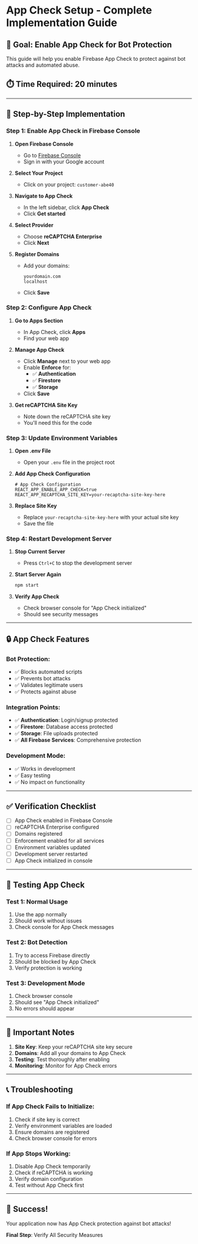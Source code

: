 # App Check Setup - Complete Implementation Guide

## 🎯 **Goal: Enable App Check for Bot Protection**

This guide will help you enable Firebase App Check to protect against bot attacks and automated abuse.

## ⏱️ **Time Required: 20 minutes**

---

## 🚀 **Step-by-Step Implementation**

### **Step 1: Enable App Check in Firebase Console**

1. **Open Firebase Console**
   - Go to [Firebase Console](https://console.firebase.google.com)
   - Sign in with your Google account

2. **Select Your Project**
   - Click on your project: `customer-abe40`

3. **Navigate to App Check**
   - In the left sidebar, click **App Check**
   - Click **Get started**

4. **Select Provider**
   - Choose **reCAPTCHA Enterprise**
   - Click **Next**

5. **Register Domains**
   - Add your domains:
     ```
     yourdomain.com
     localhost
     ```
   - Click **Save**

### **Step 2: Configure App Check**

1. **Go to Apps Section**
   - In App Check, click **Apps**
   - Find your web app

2. **Manage App Check**
   - Click **Manage** next to your web app
   - Enable **Enforce** for:
     - ✅ **Authentication**
     - ✅ **Firestore**
     - ✅ **Storage**
   - Click **Save**

3. **Get reCAPTCHA Site Key**
   - Note down the reCAPTCHA site key
   - You'll need this for the code

### **Step 3: Update Environment Variables**

1. **Open .env File**
   - Open your `.env` file in the project root

2. **Add App Check Configuration**
   ```env
   # App Check Configuration
   REACT_APP_ENABLE_APP_CHECK=true
   REACT_APP_RECAPTCHA_SITE_KEY=your-recaptcha-site-key-here
   ```

3. **Replace Site Key**
   - Replace `your-recaptcha-site-key-here` with your actual site key
   - Save the file

### **Step 4: Restart Development Server**

1. **Stop Current Server**
   - Press `Ctrl+C` to stop the development server

2. **Start Server Again**
   ```bash
   npm start
   ```

3. **Verify App Check**
   - Check browser console for "App Check initialized"
   - Should see security messages

---

## 🔒 **App Check Features**

### **Bot Protection:**
- ✅ Blocks automated scripts
- ✅ Prevents bot attacks
- ✅ Validates legitimate users
- ✅ Protects against abuse

### **Integration Points:**
- ✅ **Authentication**: Login/signup protected
- ✅ **Firestore**: Database access protected
- ✅ **Storage**: File uploads protected
- ✅ **All Firebase Services**: Comprehensive protection

### **Development Mode:**
- ✅ Works in development
- ✅ Easy testing
- ✅ No impact on functionality

---

## ✅ **Verification Checklist**

- [ ] App Check enabled in Firebase Console
- [ ] reCAPTCHA Enterprise configured
- [ ] Domains registered
- [ ] Enforcement enabled for all services
- [ ] Environment variables updated
- [ ] Development server restarted
- [ ] App Check initialized in console

---

## 🧪 **Testing App Check**

### **Test 1: Normal Usage**
1. Use the app normally
2. Should work without issues
3. Check console for App Check messages

### **Test 2: Bot Detection**
1. Try to access Firebase directly
2. Should be blocked by App Check
3. Verify protection is working

### **Test 3: Development Mode**
1. Check browser console
2. Should see "App Check initialized"
3. No errors should appear

---

## 🚨 **Important Notes**

1. **Site Key**: Keep your reCAPTCHA site key secure
2. **Domains**: Add all your domains to App Check
3. **Testing**: Test thoroughly after enabling
4. **Monitoring**: Monitor for App Check errors

---

## 📞 **Troubleshooting**

### **If App Check Fails to Initialize:**
1. Check if site key is correct
2. Verify environment variables are loaded
3. Ensure domains are registered
4. Check browser console for errors

### **If App Stops Working:**
1. Disable App Check temporarily
2. Check if reCAPTCHA is working
3. Verify domain configuration
4. Test without App Check first

---

## 🎉 **Success!**

Your application now has App Check protection against bot attacks!

**Final Step**: Verify All Security Measures
